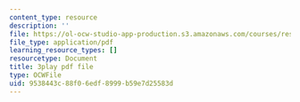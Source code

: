 ```yaml
---
content_type: resource
description: ''
file: https://ol-ocw-studio-app-production.s3.amazonaws.com/courses/res-ll-005-mathematics-of-big-data-and-machine-learning-january-iap-2020/9538443c88f06edf8999b59e7d25583d_5RqTJWf1l_A.pdf
file_type: application/pdf
learning_resource_types: []
resourcetype: Document
title: 3play pdf file
type: OCWFile
uid: 9538443c-88f0-6edf-8999-b59e7d25583d
---
```

